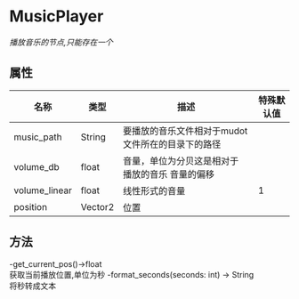 # **MusicPlayer**
*播放音乐的节点,只能存在一个*
## **属性**
|名称|类型|描述|特殊默认值|
|-----|-----|-----|-----------------------|
|music_path|String|要播放的音乐文件相对于mudot文件所在的目录下的路径||
|volume_db|float|音量，单位为分贝这是相对于 播放的音乐 音量的偏移||
|volume_linear|float|线性形式的音量|1|
|position|Vector2|位置||

## **方法**

-get_current_pos()->float
<br>获取当前播放位置,单位为秒
-format_seconds(seconds: int) -> String
<br>将秒转成文本


